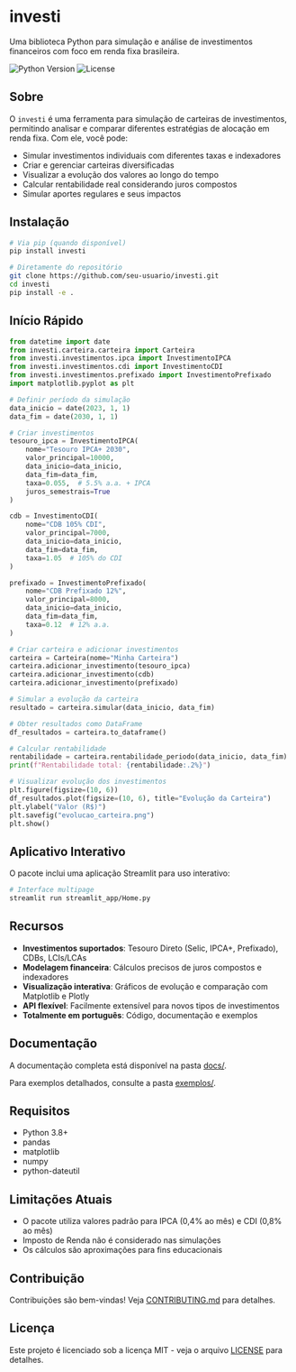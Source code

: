 # investi

Uma biblioteca Python para simulação e análise de investimentos financeiros com foco em renda fixa brasileira.

![Python Version](https://img.shields.io/badge/python-3.8%2B-blue)
![License](https://img.shields.io/badge/license-MIT-green)

## Sobre

O `investi` é uma ferramenta para simulação de carteiras de investimentos, permitindo analisar e comparar diferentes estratégias de alocação em renda fixa. Com ele, você pode:

- Simular investimentos individuais com diferentes taxas e indexadores
- Criar e gerenciar carteiras diversificadas
- Visualizar a evolução dos valores ao longo do tempo
- Calcular rentabilidade real considerando juros compostos
- Simular aportes regulares e seus impactos

## Instalação

```bash
# Via pip (quando disponível)
pip install investi

# Diretamente do repositório
git clone https://github.com/seu-usuario/investi.git
cd investi
pip install -e .
```

## Início Rápido

```python
from datetime import date
from investi.carteira.carteira import Carteira
from investi.investimentos.ipca import InvestimentoIPCA
from investi.investimentos.cdi import InvestimentoCDI
from investi.investimentos.prefixado import InvestimentoPrefixado
import matplotlib.pyplot as plt

# Definir período da simulação
data_inicio = date(2023, 1, 1)
data_fim = date(2030, 1, 1)

# Criar investimentos
tesouro_ipca = InvestimentoIPCA(
    nome="Tesouro IPCA+ 2030",
    valor_principal=10000,
    data_inicio=data_inicio,
    data_fim=data_fim,
    taxa=0.055,  # 5.5% a.a. + IPCA
    juros_semestrais=True
)

cdb = InvestimentoCDI(
    nome="CDB 105% CDI",
    valor_principal=7000,
    data_inicio=data_inicio,
    data_fim=data_fim,
    taxa=1.05  # 105% do CDI
)

prefixado = InvestimentoPrefixado(
    nome="CDB Prefixado 12%",
    valor_principal=8000,
    data_inicio=data_inicio,
    data_fim=data_fim,
    taxa=0.12  # 12% a.a.
)

# Criar carteira e adicionar investimentos
carteira = Carteira(nome="Minha Carteira")
carteira.adicionar_investimento(tesouro_ipca)
carteira.adicionar_investimento(cdb)
carteira.adicionar_investimento(prefixado)

# Simular a evolução da carteira
resultado = carteira.simular(data_inicio, data_fim)

# Obter resultados como DataFrame
df_resultados = carteira.to_dataframe()

# Calcular rentabilidade
rentabilidade = carteira.rentabilidade_periodo(data_inicio, data_fim)
print(f"Rentabilidade total: {rentabilidade:.2%}")

# Visualizar evolução dos investimentos
plt.figure(figsize=(10, 6))
df_resultados.plot(figsize=(10, 6), title="Evolução da Carteira")
plt.ylabel("Valor (R$)")
plt.savefig("evolucao_carteira.png")
plt.show()
```

## Aplicativo Interativo

O pacote inclui uma aplicação Streamlit para uso interativo:

```bash
# Interface multipage
streamlit run streamlit_app/Home.py
```

## Recursos

- **Investimentos suportados**: Tesouro Direto (Selic, IPCA+, Prefixado), CDBs, LCIs/LCAs
- **Modelagem financeira**: Cálculos precisos de juros compostos e indexadores
- **Visualização interativa**: Gráficos de evolução e comparação com Matplotlib e Plotly
- **API flexível**: Facilmente extensível para novos tipos de investimentos
- **Totalmente em português**: Código, documentação e exemplos

## Documentação

A documentação completa está disponível na pasta [docs/](docs/README.md).

Para exemplos detalhados, consulte a pasta [exemplos/](exemplos/).

## Requisitos

- Python 3.8+
- pandas
- matplotlib
- numpy
- python-dateutil

## Limitações Atuais

- O pacote utiliza valores padrão para IPCA (0,4% ao mês) e CDI (0,8% ao mês)
- Imposto de Renda não é considerado nas simulações
- Os cálculos são aproximações para fins educacionais

## Contribuição

Contribuições são bem-vindas! Veja [CONTRIBUTING.md](CONTRIBUTING.md) para detalhes.

## Licença

Este projeto é licenciado sob a licença MIT - veja o arquivo [LICENSE](LICENSE) para detalhes.